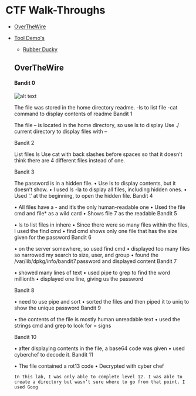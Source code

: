 # CTF Walk-Throughs
  * [OverTheWire](#overthewire)
  
  
- [Tool Demo's](#tool-demo-s)
  * [Rubber Ducky](#rubber-ducky)

   ## OverTheWire
    
     #### Bandit 0
     
     ![alt text](https://res.cloudinary.com/s1n1s73r-k1773n/image/upload/v1624315610/overthewire/Bandit0_thh95i.png)

     The file was stored in the home directory readme.
     -ls to list file
     -cat command to display contents of readme
     Bandit 1

     The file – is located in the home directory, so use ls to display 
     Use ./ current directory to display files with – 

     Bandit 2

     List files ls
     Use cat with back slashes before spaces so that it doesn’t think there are 4 different files instead of one. 

     Bandit 3

     The password is in a hidden file. 
     •	Use ls to display contents, but it doesn’t show. 
     •	I used ls -la to display all files, including hidden ones.
     •	Used ‘.’ at the beginning, to open the hidden file.
     Bandit 4

     •	All files have a  - and it’s the only human-readable one
     •	Used the file cmd  and file* as a wild card 
     •	Shows file 7 as the readable 
     Bandit 5

     •	ls to list files in inhere
     •	Since there were so many files within the files, I used the  find cmd
     •	find cmd shows only one file that has the size given for the password
     Bandit 6

     •	on the server somewhere, so used find cmd
     •	displayed too many files so narrowed my search to size, user, and group
     •	found the /var/lib/dpkg/info/bandit7.password and displayed content
     Bandit 7

     •	showed many lines of text
     •	used pipe to grep to find the word millionth
     •	displayed one line, giving us the password

     Bandit 8

     •	need to use pipe and sort 
     •	sorted the files and then piped it to uniq to show the unique password
     Bandit 9

     •	the contents of the file is mostly human unreadable text
     •	used the strings cmd and grep to look for = signs

     Bandit 10

     •	after displaying contents in the file, a base64 code was given
     •	used cyberchef to decode it.
     Bandit 11

     •	The file contained a rot13 code
     •	Decrypted with cyber chef


      In this lab, I was only able to complete level 12. I was able to create a directory but wasn’t sure where to go from that point. I used Goog
